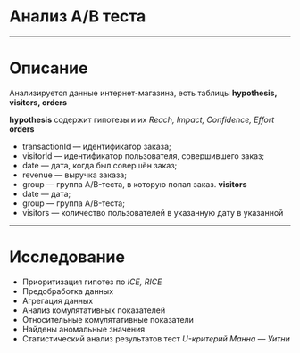 # Анализ A/B теста
****
# Описание
Анализируется данные интернет-магазина, есть таблицы **hypothesis, visitors, orders**

**hypothesis** содержит гипотезы и их *Reach, Impact, Confidence, Effort* 
**orders** 
- transactionId — идентификатор заказа;
- visitorId — идентификатор пользователя, совершившего заказ;
- date — дата, когда был совершён заказ;
- revenue — выручка заказа;
- group — группа A/B-теста, в которую попал заказ.
**visitors**
- date — дата;
- group — группа A/B-теста;
- visitors — количество пользователей в указанную дату в указанной
****
# Исследование
- Приоритизация гипотез по *ICE, RICE*
- Предобработка данных
- Агрегация данных
- Анализ комулятативных показателей
- Относительные комулятативные показатели
- Найдены аномальные значения
- Статистический анализ результатов тест *U-критерий Манна — Уитни*
